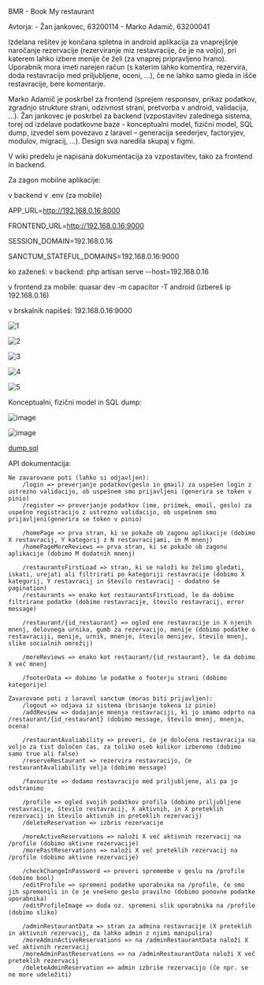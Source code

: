 BMR - Book My restaurant

Avtorja:
    -   Žan jankovec, 63200114
    -   Marko Adamič, 63200041

Izdelana rešitev je končana spletna in android aplikacija za vnaprejšnje naročanje rezervacije (rezerviranje miz restavracije, če je na voljo), pri katerem lahko izbere menije če želi (za vnaprej pripravljeno hrano). Uporabnik mora imeti narejen račun (s katerim lahko komentira, rezervira, doda restavracijo med priljubljene, oceni, …), če ne lahko samo gleda in išče restavracije, bere komentarje.

Marko Adamič je poskrbel za frontend (sprejem responsev, prikaz podatkov, zgradnjo strukture strani, odzivnost strani, pretvorba v android, validacija, ...).
Žan jankovec je poskrbel za backend (vzpostavitev zalednega sistema, torej od izdelave podatkovne baze - konceptualni model, fizični model, SQL dump, izvedel sem povezavo z laravel – generacija seederjev, factoryjev, modulov, migracij, ...).
Design sva naredila skupaj v figmi.

V wiki predelu je napisana dokumentacija za vzpostavitev, tako za frontend in backend.

Za zagon mobilne aplikacije: 

v backend v .env (za mobile)

APP_URL=http://192.168.0.16:8000

FRONTEND_URL=http://192.168.0.16:9000

SESSION_DOMAIN=192.168.0.16

SANCTUM_STATEFUL_DOMAINS=192.168.0.16:9000


ko zaženeš:
v backend: php artisan serve --host=192.168.0.16

v frontend za mobile: quasar dev -m capacitor -T android (izbereš ip 192.168.0.16)

v brskalnik napišeš: 192.168.0.16:9000


![1](/uploads/8059b7d351c9ad10b7650e930b13675b/1.PNG)

![2](/uploads/441a8f56fd8a2964b0c9a1b3abd77926/2.PNG)

![3](/uploads/6aabd23f98eb315d9f54dd3526b2fbec/3.PNG)

![4](/uploads/9c8897456d1cc180937f312092a311cc/4.PNG)

![5](/uploads/5502517c40402fe4073605af5bbc2606/5.PNG)


Konceptualni, fizični model in SQL dump:

![image](/uploads/76c3ca1823d00742de96500e1b0e425a/image.png)

![image](/uploads/5ffca4af2e0a14ad843201d202f0f962/image.png)

[dump.sql](/uploads/89a4beae5a2bc50c1bd997dbc79fb19a/dump.sql)

API dokumentacija:
```
Ne zavarovane poti (lahko si odjavljen):
    /login => preverjanje podatkov(geslo in gmail) za uspešen login z ustrezno validacijo, ob uspešnem smo prijavljeni (generira se token v pinio)
    /register => preverjanje podatkov (ime, priimek, email, geslo) za uspešno registracijo z ustrezno validacijo, ob uspešnem smo prijavljeni(generira se token v pinio)

    /homePage => prva stran, ki se pokaže ob zagonu aplikacije (dobimo X restavracij, Y kategorij z N restavracijami, in M mnenj)
    /homePageMoreReviews => prva stran, ki se pokaže ob zagonu aplikacije (dobimo M dodatnih mnenj)

    /restaurantsFirstLoad => stran, ki se naloži ko želimo gledati, iskati, urejati ali filtrirati po kategoriji restavracije (dobimo X kategorij, Y restavracij in število restavracij - dodatno še pagination)
    /restaurants => enako kot restaurantsFirstLoad, le da dobimo filtrirane podatke (dobimo restavracije, število restavracij, error message)

    /restaurant/{id_restaurant} => ogled ene restavracije in X njenih mnenj, delovnega urnika, gumb za rezervacijo, menije (dobimo podatke o restavraciji, menije, urnik, mnenje, število menijev, število mnenj, slike socialnih omrežij)

    /moreReviews => enako kot restaurant/{id_restaurant}, le da dobimo X več mnenj

    /footerData => dobimo le podatke o footerju strani (dobimo kategorije)

Zavarovane poti z laravel sanctum (moras biti prijavljen):
    /logout => odjava iz sistema (brisanje tokena iz pinie)
    /addReview => dodajanje mnenja restavraciji, ki jo imamo odprto na  /restaurant/{id_restaurant} (dobimo message, število mnenj, mnenja, ocena)

    /restaurantAvaliability => preveri, če je določena restavracija na voljo za tist določen čas, za toliko oseb kolikor izberemo (dobimo samo true ali false)
    /reserveRestaurant => rezervira restavracijo, če restaurantAvaliability velja (dobimo message)

    /favourite => dodamo restavracijo med priljubljene, ali pa jo odstranimo

    /profile => ogled svojih podatkov profila (dobimo priljubljene restavracije, število restavracij, X aktivnih, in X preteklih rezervacij in število aktivnih in preteklih rezervacij)
    /deleteReservation => izbris rezervacije

    /moreActiveReservations => naloži X več aktivnih rezervacij na /profile (dobimo aktivne rezervacije)
    /morePastReservations => naloži X več preteklih rezervacij na /profile (dobimo aktivne rezervacije)

    /checkChangeInPassword => preveri spremembe v geslu na /profile (dobimo bool)
    /editProfile => spremeni podatke uporabnika na /profile, če smo jih spremenili in če je vnešeno geslo pravilno (dobimo ponovne podatke uporabnika) 
    /editProfileImage => doda oz. spremeni slik uporabnika na /profile (dobimo sliko)

    /adminRestaurantData => stran za admina restavracije (X preteklih in aktivnih rezervacij, da lahko admin z njimi manipulira)
    /moreAdminActiveReservations => na /adminRestaurantData naloži X več aktivnih rezervacij
    /moreAdminPastReservations => na /adminRestaurantData naloži X več preteklih rezervacij
    /deleteAdminReservation => admin izbriše rezervacijo (če npr. se ne more udeležiti)
```
